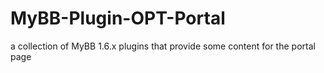 # MyBB-Plugin-OPT-Portal
a collection of MyBB 1.6.x plugins that provide some content for the portal page
